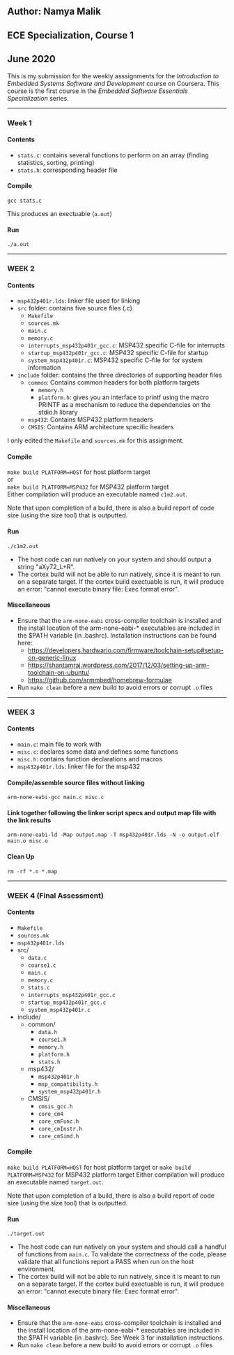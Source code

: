 ## Author: Namya Malik  
## ECE Specialization, Course 1  
## June 2020

This is my submission for the weekly asssignments for the *Introduction to Embedded Systems Software and Development* course on Coursera. This course is the first course in the *Embedded Software Essentials Specialization* series.
______________________________________________

### Week 1

#### Contents
* `stats.c`: contains several functions to perform on an array (finding statistics, sorting, printing)
* `stats.h`: corresponding header file

#### Compile
`gcc stats.c`  

This produces an exectuable (`a.out`)

#### Run
`./a.out`
______________________________________________

### WEEK 2

#### Contents
* `msp432p401r.lds`: linker file used for linking
* `src` folder: contains five source files (.c)
	* `Makefile`
	* `sources.mk`
	* `main.c`
	* `memory.c`
	* `interrupts_msp432p401r_gcc.c`: MSP432 specific C-file for interrupts
	* `startup_msp432p401r_gcc.c`: MSP432 specific C-file for startup
	* `system_msp432p401r.c`: MSP432 specific C-file for for system information
* `include` folder: contains the three directories of supporting header files
	* `common`: Contains common headers for both platform targets
		* `memory.h`
		* `platform.h`: gives you an interface to printf using the macro PRINTF as a mechanism to reduce the dependencies on the stdio.h library
	* `msp432`: Contains MSP432 platform headers
	* `CMSIS`: Contains ARM architecture specific headers

I only edited the `Makefile` and `sources.mk` for this assignment.

#### Compile
`make build PLATFORM=HOST` for host platform target  
or  
`make build PLATFORM=MSP432` for MSP432 platform target  
Either compilation will produce an executable named `c1m2.out`.

Note that upon completion of a build, there is also a build report of code size (using the size tool) that is outputted.

#### Run
`./c1m2.out`

* The host code can run natively on your system and should output a string "aXy72_L+R".
* The cortex build will not be able to run natively, since it is meant to run on a separate target. If the cortex build exectuable is run, it will produce an error: "cannot execute binary file: Exec format error".

#### Miscellaneous
* Ensure that the `arm-none-eabi` cross-compiler toolchain is installed and the install location of the arm-none-eabi-* executables are included in the $PATH variable (in .bashrc). Installation instructions can be found here: 
	* https://developers.hardwario.com/firmware/toolchain-setup#setup-on-generic-linux
	* https://shantamraj.wordpress.com/2017/12/03/setting-up-arm-toolchain-on-ubuntu/
	* https://github.com/armmbed/homebrew-formulae
* Run `make clean` before a new build to avoid errors or corrupt `.o` files
______________________________________________
### WEEK 3

#### Contents
* `main.c`: main file to work with
* `misc.c`: declares some data and defines some functions
* `misc.h`: contains function declarations and macros
* `msp432p401r.lds`: linker file for the msp432

#### Compile/assemble source files without linking
`arm-none-eabi-gcc main.c misc.c`

#### Link together following the linker script specs and output map file with the link results
`arm-none-eabi-ld -Map output.map -T msp432p401r.lds -N -o output.elf main.o misc.o`

#### Clean Up
`rm -rf *.o *.map`

______________________________________________
### WEEK 4 (Final Assessment)

#### Contents
* `Makefile`
* `sources.mk`
* `msp432p401r.lds`
* src/
	* `data.c`
	* `course1.c`
	* `main.c`
	* `memory.c`
	* `stats.c`
	* `interrupts_msp432p401r_gcc.c`
    * `startup_msp432p401r_gcc.c`
    * `system_msp432p401r.c`
* include/
	* common/
		* `data.h`
		* `course1.h`
		* `memory.h`
		* `platform.h`
		* `stats.h`
	* msp432/
		* `msp432p401r.h`
		* `msp_compatibility.h`
		* `system_msp432p401r.h`
	* CMSIS/
		* `cmsis_gcc.h`
		* `core_cm4`
		* `core_cmFunc.h`
		* `core_cmInstr.h`
		* `core_cmSimd.h`

#### Compile
`make build PLATFORM=HOST` for host platform target
or
`make build PLATFORM=MSP432` for MSP432 platform target
Either compilation will produce an executable named `target.out`.

Note that upon completion of a build, there is also a build report of code size (using the size tool) that is outputted.

#### Run
`./target.out`

* The host code can run natively on your system and should call a handful of functions from `main.c`. To validate the correctness of the code, please validate that all functions report a PASS when run on the host environment.
* The cortex build will not be able to run natively, since it is meant to run on a separate target. If the cortex build exectuable is run, it will produce an error: "cannot execute binary file: Exec format error".

#### Miscellaneous
* Ensure that the `arm-none-eabi` cross-compiler toolchain is installed and the install location of the arm-none-eabi-* executables are included in the $PATH variable (in .bashrc). See Week 3 for installation instructions.
* Run `make clean` before a new build to avoid errors or corrupt `.o` files
